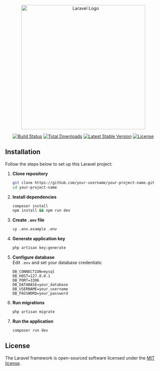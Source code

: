 <p align="center"><a href="https://laravel.com" target="_blank"><img src="https://raw.githubusercontent.com/laravel/art/master/logo-lockup/5%20SVG/2%20CMYK/1%20Full%20Color/laravel-logolockup-cmyk-red.svg" width="400" alt="Laravel Logo"></a></p>

<p align="center">
<a href="https://github.com/laravel/framework/actions"><img src="https://github.com/laravel/framework/workflows/tests/badge.svg" alt="Build Status"></a>
<a href="https://packagist.org/packages/laravel/framework"><img src="https://img.shields.io/packagist/dt/laravel/framework" alt="Total Downloads"></a>
<a href="https://packagist.org/packages/laravel/framework"><img src="https://img.shields.io/packagist/v/laravel/framework" alt="Latest Stable Version"></a>
<a href="https://packagist.org/packages/laravel/framework"><img src="https://img.shields.io/packagist/l/laravel/framework" alt="License"></a>
</p>

## Installation

Follow the steps below to set up this Laravel project:

1. **Clone repository**
   ```bash
   git clone https://github.com/your-username/your-project-name.git
   cd your-project-name
   ```

2. **Install dependencies**
   ```bash
   composer install
   npm install && npm run dev
   ```

3. **Create `.env` file**
   ```bash
   cp .env.example .env
   ```

4. **Generate application key**
   ```bash
   php artisan key:generate
   ```

5. **Configure database**  
   Edit `.env` and set your database credentials:
   ```env
   DB_CONNECTION=mysql
   DB_HOST=127.0.0.1
   DB_PORT=3306
   DB_DATABASE=your_database
   DB_USERNAME=your_username
   DB_PASSWORD=your_password
   ```

6. **Run migrations**
   ```bash
   php artisan migrate
   ```

7. **Run the application**
   ```bash
   composer run dev

## License

The Laravel framework is open-sourced software licensed under the [MIT license](https://opensource.org/licenses/MIT).

